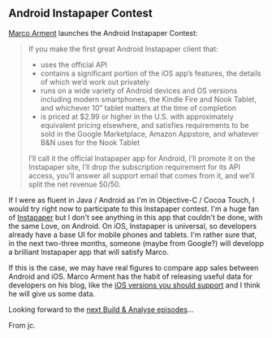 ## Android Instapaper Contest

[Marco Arment](http://www.marco.org/2011/12/07/standing-up-for-android) launches the Android Instapaper Contest:
> If you make the first great Android Instapaper client that:
>
> - uses the official API
> - contains a significant portion of the iOS app’s features, the details of which we’d work out privately
> - runs on a wide variety of Android devices and OS versions including modern
> smartphones, the Kindle Fire and Nook Tablet, and whichever 10” tablet matters
> at the time of completion
> - is priced at $2.99 or higher in the U.S. with approximately equivalent pricing 
> elsewhere, and satisfies requirements to be sold in the Google Marketplace,
> Amazon Appstore, and whatever B&N uses for the Nook Tablet
>
> I’ll call it the official Instapaper app for Android, I’ll promote it on the
> Instapaper site, I’ll drop the subscription requirement for its API access,
> you’ll answer all support email that comes from it, and we’ll split the net
> revenue 50/50.

If I were as fluent in Java / Android as I'm in Objective-C / Cocoa Touch, I would try right now to participate to this Instapaper contest. I'm a huge fan of [Instapaper](http://itunes.apple.com/us/app/instapaper/id288545208) but I don't see anything in this app that couldn't be done, with the same Love, on Android. On iOS, Instapaper is universal, so developers already have a base UI for mobile phones and tablets. I'm rather sure that, in the next two-three months, someone  (maybe from Google?) will developp a brilliant Instapaper app that will satisfy Marco. 

If this is the case, we may have real figures to compare app sales between Android and iOS. Marco Arment has the habit of releasing useful data for developers on his blog, like the [iOS versions you should support](http://www.marco.org/2011/11/30/more-ios-device-and-os-version-stats-from-instapaper) and I think he will give us some data.

Looking forward to the [next Build & Analyse episodes](http://5by5.tv/buildanalyze)...

From jc.










